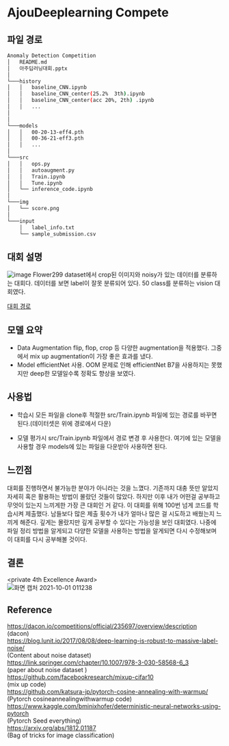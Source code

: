 # AjouDeeplearning Compete


## 파일 경로
```bash
Anomaly Detection Competition
│   README.md
│   아주딥러닝대회.pptx
│
└───history
│   │   baseline_CNN.ipynb
│   │   baseline_CNN_center(25.2%  3th).ipynb
│   │   baseline_CNN_center(acc 20%, 2th) .ipynb
│   │	...
│  
│
└───models
│   │	00-20-13-eff4.pth
│   │	00-36-21-eff3.pth
│   │	...
│
└───src
│   │	ops.py
│   │	autoaugment.py
│   │	Train.ipynb
│   │	Tune.ipynb
│   └──	inference_code.ipynb
│
└───img
│   └──	score.png
│
└───input
    │	label_info.txt
    └──	sample_submission.csv
```

## 대회 설명
![image](https://user-images.githubusercontent.com/80466735/181528102-1beb6999-bbfe-4fab-ad8a-cd5727a63bc5.png)
Flower299 dataset에서 crop된 이미지와 noisy가 있는 데이터를 분류하는 대회다. 데이터를 보면 label이 잘못 분류되어 있다.
50 class를 분류하는 vision 대회였다.

[대회 경로](https://www.kaggle.com/c/ajoudeepchallenge2021)

## 모델 요약
- Data Augmentation
  flip, flop, crop 등 다양한 augmentation을 적용했다. 그중에서 mix up augmentation이 가장 좋은 효과를 냈다.
- Model
efficientNet 사용. OOM 문제로 인해 efficientNet B7을 사용하지는 못했지만 deep한 모델일수록 정확도 향상을 보였다.

## 사용법

- 학습시
모든 파일을 clone후 적절한 src/Train.ipynb 파일에 있는 경로를 바꾸면 된다.(데이터셋은 위에 경로에서 다운)

- 모델 평가시
src/Train.ipynb 파일에서 경로 변경 후 사용한다. 여기에 있는 모델을 사용할 경우 models에 있는 파일을 다운받아 사용하면 된다. 

## 느낀점
 대회를 진행하면서 불가능한 분야가 아니라는 것을 느꼈다. 기존까지 대충 뜻만 알았지 자세히 혹은 활용하는 방법이 몰랐던 것들이 많았다. 하지만 이후 내가 어떤걸 공부하고 무엇이 있는지 느끼게한 가장 큰 대회인 거 같다. 이 대회를 위해 100번 넘게 코드를 학습시켜 제출했다. 남들보다 많은 제출 횟수가 내가 얼마나 많은 걸 시도하고 배웠는지 느끼게 해준다. 깊게는 몰랐지만 깊게 공부할 수 있다는 가능성을 보인 대회였다. 
 나중에 파일 정리 방법을 알게되고 다양한 모델을 사용하는 방법을 알게되면 다시 수정해보며 이 대회를 다시 공부해볼 것이다.

## 결론

<private 4th Excellence Award><br>
![화면 캡처 2021-10-01 011238](https://user-images.githubusercontent.com/80466735/135764913-3034f290-651d-4dc9-928b-d25f1c84f279.png)

## Reference
https://dacon.io/competitions/official/235697/overview/description <br>
(dacon)<br>
https://blog.lunit.io/2017/08/08/deep-learning-is-robust-to-massive-label-noise/ <br>
(Content about noise dataset)<br>
https://link.springer.com/chapter/10.1007/978-3-030-58568-6_3 <br>
(paper about noise dataset )<br>
https://github.com/facebookresearch/mixup-cifar10<br>
(mix up code)<br>
https://github.com/katsura-jp/pytorch-cosine-annealing-with-warmup/<br>
(Pytorch cosineannealingwithwarmup code)<br>
https://www.kaggle.com/bminixhofer/deterministic-neural-networks-using-pytorch<br>
(Pytorch Seed everything) <br>
https://arxiv.org/abs/1812.01187<br>
(Bag of tricks for image classification)<br>
